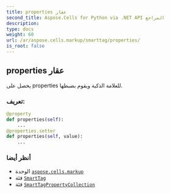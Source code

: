 ```yaml
---
title: properties عقار
second_title: Aspose.Cells for Python via .NET API المراجع
description:
type: docs
weight: 60
url: /ar/aspose.cells.markup/smarttag/properties/
is_root: false
---
```

##  properties عقار

يحصل على properties للعلامة الذكية ويقوم بضبطها.
###  تعريف:
```python
@property
def properties(self):
    ...
@properties.setter
def properties(self, value):
    ...
```

###  أنظر أيضا
* الوحدة [`aspose.cells.markup`](../../)
* فئة [`SmartTag`](/cells/python-net/ar/aspose.cells.markup/smarttag)
* فئة [`SmartTagPropertyCollection`](/cells/python-net/ar/aspose.cells.markup/smarttagpropertycollection)

